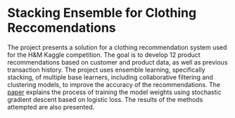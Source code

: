 # Stacking Ensemble for Clothing Reccomendations

The project presents a solution for a clothing recommendation system used for the H&M Kaggle competition. The goal is to develop 12 product recommendations based on customer and product data, as well as previous transaction history. The project uses ensemble learning, specifically stacking, of multiple base learners, including collaborative filtering and clustering models, to improve the accuracy of the recommendations. The [paper](https://github.com/cosorio94/Clothing_Recommendations/blob/master/Stacking_Ensemble_Results.pdf) explains the process of training the model weights using stochastic gradient descent based on logistic loss. The results of the methods attempted are also presented.
